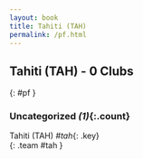 ```yaml
---
layout: book
title: Tahiti (TAH)
permalink: /pf.html
---
```


## Tahiti (TAH) - 0 Clubs
{: #pf }









### Uncategorized _(1)_{:.count}

Tahiti  (TAH)  _#tah_{: .key} <br>
{: .team #tah }


 
